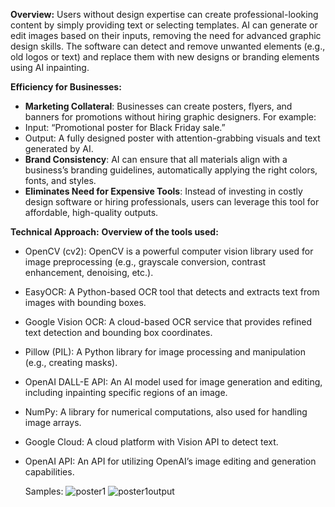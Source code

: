 **Overview:**
Users without design expertise can create professional-looking content by simply providing text or selecting templates. AI can generate or edit images based on their inputs, removing the need for advanced graphic design skills. The software can detect and remove unwanted elements (e.g., old logos or text) and replace them with new designs or branding elements using AI inpainting.

**Efficiency for Businesses:**
- **Marketing Collateral**: Businesses can create posters, flyers, and banners for promotions without hiring graphic designers. For example:
- Input: “Promotional poster for Black Friday sale.”
- Output: A fully designed poster with attention-grabbing visuals and text generated by AI.
- **Brand Consistency**: AI can ensure that all materials align with a business’s branding guidelines, automatically applying the right colors, fonts, and styles.
- **Eliminates Need for Expensive Tools**: Instead of investing in costly design software or hiring professionals, users can leverage this tool for affordable, high-quality outputs.

**Technical Approach:**
**Overview of the tools used:**
- OpenCV (cv2): OpenCV is a powerful computer vision library used for image preprocessing (e.g., grayscale conversion, contrast enhancement, denoising, etc.).
- EasyOCR: A Python-based OCR tool that detects and extracts text from images with bounding boxes.
- Google Vision OCR: A cloud-based OCR service that provides refined text detection and bounding box coordinates.
- Pillow (PIL): A Python library for image processing and manipulation (e.g., creating masks).
- OpenAI DALL-E API: An AI model used for image generation and editing, including inpainting specific regions of an image.
- NumPy: A library for numerical computations, also used for handling image arrays.
- Google Cloud: A cloud platform with Vision API to detect text.
- OpenAI API: An API for utilizing OpenAI’s image editing and generation capabilities.

  Samples:
  ![poster1](https://github.com/user-attachments/assets/1ea7b064-bb6f-439c-8283-00daa4388c8e)
![poster1output](https://github.com/user-attachments/assets/1eec722e-802b-4be3-b26a-f3a0769c9270)



